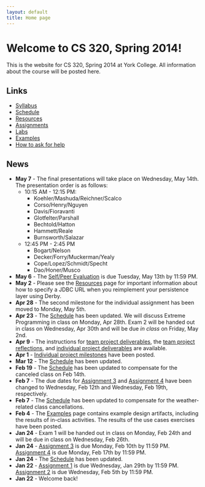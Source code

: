 ```yaml
---
layout: default
title: Home page
---
```


# Welcome to CS 320, Spring 2014!

This is the website for CS 320, Spring 2014 at York College.
All information about the course will be posted here.

## Links

* [Syllabus](syllabus.html)
* [Schedule](schedule.html)
* [Resources](resources/index.html)
* [Assignments](assign/index.html)
* [Labs](labs/index.html)
* [Examples](examples.html)
* [How to ask for help](http://faculty.ycp.edu/~dhovemey/askingForHelp.html)

## News

* **May 7** - The final presentations will take place on Wednesday, May 14th.  The presentation order is as follows:
  - 10:15 AM - 12:15 PM:
    - Koehler/Mashuda/Reichner/Scalco
    - Corso/Henry/Nguyen
    - Davis/Fioravanti
    - Glotfelter/Parshall
    - Bechtold/Hatton
    - Hammett/Reale
    - Burnsworth/Salazar
  - 12:45 PM - 2:45 PM
    - Bogart/Nelson
    - Decker/Forry/Muckerman/Yealy
    - Cope/Lopez/Schmidt/Specht
    - Dao/Honer/Musco
* **May 6** - The [Self/Peer Evaluation](assign/assign10.html) is due Tuesday, May 13th by 11:59 PM.
* **May 2** - Please see the [Resources](resources/index.html) page for important information about how to specify a JDBC URL when you reimplement your persistence layer using Derby.
* **Apr 28** - The second milestone for the individual assignment has been moved to Monday, May 5th.
* **Apr 23** - The [Schedule](schedule.html) has been updated.  We will discuss Extreme Programming in class on Monday, Apr 28th.  Exam 2 will be handed out in class on Wednesday, Apr 30th and will be due *in class* on Friday, May 2nd.
* **Apr 9** - The instructions for [team project deliverables](assign/assign07.html), the [team project reflections](assign/assign08.html), and [individual project deliverables](assign/assign09.html) are available.
* **Apr 1** - [Individual project milestones](assign/assign06.html) have been posted.
* **Mar 12** - The [Schedule](schedule.html) has been updated.
* **Feb 19** - The [Schedule](schedule.html) has been updated to compensate for the canceled class on Feb 14th.
* **Feb 7** - The due dates for [Assignment 3](assign/assign03.html) and [Assignment 4](assign/assign04.html) have been changed to Wednesday, Feb 12th and Wednesday, Feb 19th, respectively.
* **Feb 7** - The [Schedule](schedule.html) has been updated to compensate for the weather-related class cancellations.
* **Feb 4** - The [Examples](examples.html) page contains example design artifacts, including the results of in-class activities. The results of the use cases exercises have been posted.
* **Jan 24** - Exam 1 will be handed out in class on Monday, Feb 24th and will
  be due in class on Wednesday, Feb 26th.
* **Jan 24** - [Assignment 3](assign/assign03.html) is due Monday, Feb 10th by 11:59 PM.
  [Assignment 4](assign/assign04.html) is due Monday, Feb 17th by 11:59 PM.
* **Jan 24** - The [Schedule](schedule.html) has been updated.
* **Jan 22** - [Assignment 1](assign/assign01.html) is due Wednesday, Jan 29th
  by 11:59 PM.  [Assignment 2](assign/assign02.html) is due Wednesday, Feb 5th
  by 11:59 PM.
* **Jan 22** - Welcome back!
